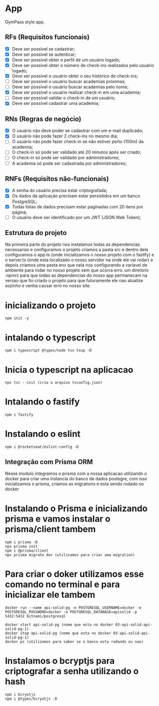 # App

GymPass style app.

## RFs (Requisitos funcionais)

- [x] Deve ser possível se cadastrar;
- [x] Deve ser possível se autenticar;
- [x] Deve ser possível obter o perfil de um usuário logado;
- [x] Deve ser possível obter o número de check-ins realizados pelo usuário logado;
- [x] Deve ser possível o usuário obter o seu histórico de check-ins;
- [ ] Deve ser possível o usuário buscar academias próximas;
- [ ] Deve ser possível o usuário buscar academias pelo nome;
- [x] Deve ser possível o usuário realizar check-in em uma academia;
- [ ] Deve ser possível validar o check-in de um usuário;
- [x] Deve ser possível cadastrar uma academia;

## RNs (Regras de negócio)

- [x] O usuário não deve poder se cadastrar com um e-mail duplicado;
- [x] O usuário não pode fazer 2 check-ins no mesmo dia;
- [ ] O usuário não pode fazer check-in se não estiver perto (100m) da academia;
- [ ] O check-in só pode ser validado até 20 minutos após ser criado;
- [ ] O check-in só pode ser validado por administradores;
- [ ] A academia só pode ser cadastrada por administradores;

## RNFs (Requisitos não-funcionais)

- [x] A senha do usuário precisa estar criptografada;
- [x] Os dados da aplicação precisam estar persistidos em um banco PostgreSQL;
- [x] Todas listas de dados precisam estar paginadas com 20 itens por página;
- [ ] O usuário deve ser identificado por um JWT (JSON Web Token);

## Estrutura do projeto
Na primeira parte do projeto nos instalamos todas as dependencias necessarias e configuramos o projeto
criamos a pasta src e dentro dele configuramos o app.ts (onde inicializamos o nosso projeto com o fastify) e o server.ts (onde esta localizado o nosso servidor na onde ele vai rodar) e depois criamos uma pasta env que nela nos configurando a variavel de ambiente para rodar no nosso projeto sem que ocorra erro. um diretorio .npmrc para que todas as dependencias do nosso app permanecam na versao que foi criado o projeto para que futuramente ele nao atualize sozinho e venha causar erro no nosso site.

# inicializando o projeto
    npm init -y

# intalando o typescript
    npm i typescript @types/node tsx tsup -D

# Inicia o typescript na aplicacao
    npx tsc --init (cria o arquivo tsconfig.json)

# Intalando o fastify
    npm i fastify

# Instalando o eslint
    npm i @rocketseat/eslint-config -D

##  Integração com Prisma ORM
Nesse modulo integramos o prisma com a nossa aplicacao utilizando o docker para criar uma instancia do banco de dados postegre, com isso inicializamos o prisma, criamos as migrations e esta sendo rodado no docker

# Instalando o Prisma e inicializando prisma e vamos instalar o prisma/client tambem
    npm i prisma -D
    npx prisma init
    npm i @prisma/client
    npx prisma migrate dev (utilizamos para criar uma migration)

# Para criar o doker utilizamos esse comando no terminal e para inicializar ele tambem 
    docker run --name api-solid-pg -e POSTGRESQL_USERNAME=docker -e POSTGRESQL_PASSWORD=docker -e POSTGRESQL_DATABASE=apisolid -p 5432:5432 bitnami/postgresql

    docker start api-solid-pg (nome que esta no docker 03-api-solid-api-solid-pg-1)
    docker stop api-solid-pg (nome que esta no docker 03-api-solid-api-solid-pg-1)
    docker ps (utilizamos para saber se o banco esta rodando ou nao)

# Instalamos o bcryptjs para criptografar a senha utilizando o hash
    npm i bcryotjs
    npm i @types/bcryotjs -D